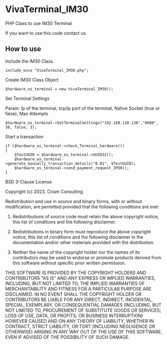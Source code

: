 # VivaTerminal_IM30
PHP Class to use IM30 Terminal

If you want to use this code contact us.

## How to use

Include the IM30 Class.

```
include_once "VivaTerminal_IM30.php";
```

Create IM30 Class Object
```
$hardware_os_terminal = new VivaTerminal_IM30();
```

Set Terminal Settings

Param: Ip of the terminal, tcp/ip port of the terminal, Native Socket (true or false), Max Attempts

```
$hardware_os_terminal->SetTerminalSettings("192.168.120.136","8080", 30, false, 3);
```

Start a transaction
```
if ($hardware_os_terminal->check_Terminal_hardware()) 
{
    $TestUUID = $hardware_os_terminal->GUID32();
    $hardware_os_terminal->generate_manually_transaction_details("0.01", $TestUUID);
    $hardware_os_terminal->send_payment_request_IM30();
}
```

BSD 3-Clause License

Copyright (c) 2023, Ciram Consulting

Redistribution and use in source and binary forms, with or without
modification, are permitted provided that the following conditions are met:

1. Redistributions of source code must retain the above copyright notice, this
   list of conditions and the following disclaimer.

2. Redistributions in binary form must reproduce the above copyright notice,
   this list of conditions and the following disclaimer in the documentation
   and/or other materials provided with the distribution.

3. Neither the name of the copyright holder nor the names of its
   contributors may be used to endorse or promote products derived from
   this software without specific prior written permission.

THIS SOFTWARE IS PROVIDED BY THE COPYRIGHT HOLDERS AND CONTRIBUTORS "AS IS"
AND ANY EXPRESS OR IMPLIED WARRANTIES, INCLUDING, BUT NOT LIMITED TO, THE
IMPLIED WARRANTIES OF MERCHANTABILITY AND FITNESS FOR A PARTICULAR PURPOSE ARE
DISCLAIMED. IN NO EVENT SHALL THE COPYRIGHT HOLDER OR CONTRIBUTORS BE LIABLE
FOR ANY DIRECT, INDIRECT, INCIDENTAL, SPECIAL, EXEMPLARY, OR CONSEQUENTIAL
DAMAGES (INCLUDING, BUT NOT LIMITED TO, PROCUREMENT OF SUBSTITUTE GOODS OR
SERVICES; LOSS OF USE, DATA, OR PROFITS; OR BUSINESS INTERRUPTION) HOWEVER
CAUSED AND ON ANY THEORY OF LIABILITY, WHETHER IN CONTRACT, STRICT LIABILITY,
OR TORT (INCLUDING NEGLIGENCE OR OTHERWISE) ARISING IN ANY WAY OUT OF THE USE
OF THIS SOFTWARE, EVEN IF ADVISED OF THE POSSIBILITY OF SUCH DAMAGE.
